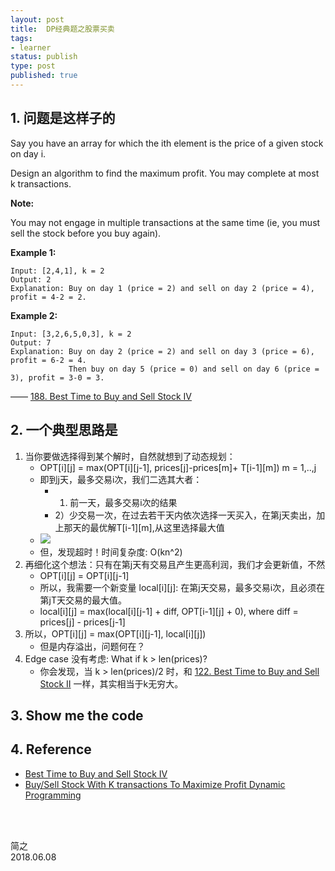 ```yaml
--- 
layout: post
title:  DP经典题之股票买卖
tags: 
- learner
status: publish
type: post
published: true
---
```


## 1. 问题是这样子的

Say you have an array for which the ith element is the price of a given stock on day i.

Design an algorithm to find the maximum profit. You may complete at most k transactions.

**Note:**

You may not engage in multiple transactions at the same time (ie, you must sell the stock before you buy again).

**Example 1:**

	Input: [2,4,1], k = 2
	Output: 2
	Explanation: Buy on day 1 (price = 2) and sell on day 2 (price = 4), profit = 4-2 = 2.

**Example 2:**

	Input: [3,2,6,5,0,3], k = 2
	Output: 7
	Explanation: Buy on day 2 (price = 2) and sell on day 3 (price = 6), profit = 6-2 = 4.
	             Then buy on day 5 (price = 0) and sell on day 6 (price = 3), profit = 3-0 = 3.

—— [188. Best Time to Buy and Sell Stock IV](https://leetcode.com/problems/best-time-to-buy-and-sell-stock-iv/description/)


## 2. 一个典型思路是

1. 当你要做选择得到某个解时，自然就想到了动态规划：
	- OPT[i][j] = max(OPT[i][j-1], prices[j]-prices[m]+ T[i-1][m]) m = 1,..,j
	- 即到j天，最多交易i次，我们二选其大者：
		- 1) 前一天，最多交易i次的结果 
		- 2）少交易一次，在过去若干天内依次选择一天买入，在第j天卖出，加上那天的最优解T[i-1][m],从这里选择最大值	
	- ![](https://i.imgur.com/vGtqklC.png)
	- 但，发现超时！时间复杂度: O(kn^2)
2. 再细化这个想法：只有在第j天有交易且产生更高利润，我们才会更新值，不然 
	- OPT[i][j] = OPT[i][j-1]
	- 所以，我需要一个新变量 local[i][j]: 在第j天交易，最多交易i次，且必须在第jT天交易的最大值。
	- local[i][j] = max(local[i][j-1] + diff, OPT[i-1][j] + 0), where diff = prices[j] - prices[j-1]
3. 所以，OPT[i][j] = max(OPT[i][j-1], local[i][j])
	- 但是内存溢出，问题何在？
4. Edge case 没有考虑: What if k > len(prices)? 
	- 你会发现，当 k > len(prices)/2 时，和 [122. Best Time to Buy and Sell Stock II](https://leetcode.com/problems/best-time-to-buy-and-sell-stock-ii/description/) 一样，其实相当于k无穷大。

## 3. Show me the code

<script src="https://gist.github.com/WillWang-X/67de34facc2614c61743926b8b3360d6.js"></script>

## 4. Reference

- [Best Time to Buy and Sell Stock IV](https://aaronice.gitbooks.io/lintcode/content/high_frequency/best_time_to_buy_and_sell_stock_iv.html)
- [Buy/Sell Stock With K transactions To Maximize Profit Dynamic Programming](https://www.youtube.com/watch?v=oDhu5uGq_ic)


<br>
<br>

简之           
2018.06.08   